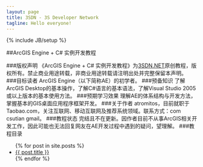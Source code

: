 ```yaml
---
layout: page
title: 3SDN - 3S Developer Network
tagline: Hello everyone!
---
```

{% include JB/setup %}

##ArcGIS Engine + C# 实例开发教程

###版权声明
《ArcGIS Engine + C# 实例开发教程》为[3SDN.NET](http://www.3sdn.net)原创教程，版权所有。禁止商业用途转载，非商业用途转载请注明出处并完整保留本声明。
###目标读者
ArcGIS Engine（以下简称AE）的初学者。
###预备知识
了解ArcGIS Desktop的基本操作，了解C#语言的基本语法，了解Visual Studio 2005或以上版本的基本使用方法。
###预期学习效果
理解AE的体系结构与开发方法，掌握基本的GIS桌面应用程序框架开发。
###关于作者
atromitos，目前就职于Taobao.com，关注互联网、移动互联网及推荐系统领域。联系方式：com csutian gmail。
###教程状态
完结且不在更新。因作者目前不从事ArcGIS相关开发工作，因此可能也无法回复网友在AE开发过程中遇到的疑问，望理解。
###教程目录

<ul class="posts">
  {% for post in site.posts %}
    <li><a href="{{ BASE_PATH }}{{ post.url }}">{{ post.title }}</a></li>
  {% endfor %}
</ul>


